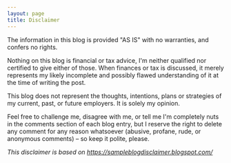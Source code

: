 ```yaml
---
layout: page
title: Disclaimer
---
```


The information in this blog is provided "AS IS" with no warranties, and confers no rights.

Nothing on this blog is financial or tax advice, I'm neither qualified nor certified to give either of those.
When finances or tax is discussed, it merely represents my likely incomplete and possibly flawed understanding of it at the time of writing the post.

This blog does not represent the thoughts, intentions, plans or strategies of my current, past, or future employers. It is solely my opinion.

Feel free to challenge me, disagree with me, or tell me I'm completely nuts in the comments section of each blog entry, but I reserve the right to delete any comment for any reason whatsoever (abusive, profane, rude, or anonymous comments) – so keep it polite, please.

*This disclaimer is based on https://sampleblogdisclaimer.blogspot.com/*
